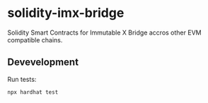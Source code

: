 # solidity-imx-bridge
Solidity Smart Contracts for Immutable X Bridge accros other EVM
compatible chains.

## Devevelopment

Run tests:
```
npx hardhat test
```
